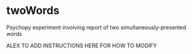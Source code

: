 # twoWords
Psychopy experiment involving report of two simultaneously-presented words

ALEX TO ADD INSTRUCTIONS HERE FOR HOW TO MODIFY